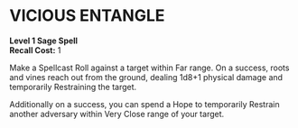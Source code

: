 # VICIOUS ENTANGLE

**Level 1 Sage Spell**  
**Recall Cost:** 1

Make a Spellcast Roll against a target within Far range. On a success, roots and vines reach out from the ground, dealing 1d8+1 physical damage and temporarily Restraining the target.

Additionally on a success, you can spend a Hope to temporarily Restrain another adversary within Very Close range of your target.